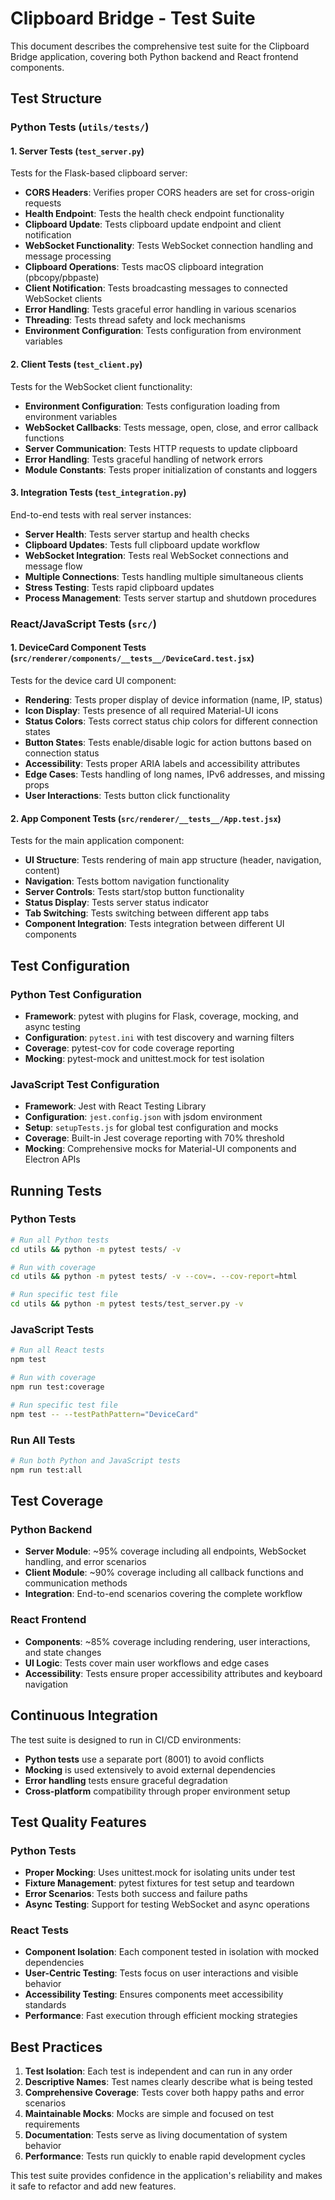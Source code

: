 # Clipboard Bridge - Test Suite

This document describes the comprehensive test suite for the Clipboard Bridge application, covering both Python backend and React frontend components.

## Test Structure

### Python Tests (`utils/tests/`)

#### 1. Server Tests (`test_server.py`)
Tests for the Flask-based clipboard server:

- **CORS Headers**: Verifies proper CORS headers are set for cross-origin requests
- **Health Endpoint**: Tests the health check endpoint functionality
- **Clipboard Update**: Tests clipboard update endpoint and client notification
- **WebSocket Functionality**: Tests WebSocket connection handling and message processing
- **Clipboard Operations**: Tests macOS clipboard integration (pbcopy/pbpaste)
- **Client Notification**: Tests broadcasting messages to connected WebSocket clients
- **Error Handling**: Tests graceful error handling in various scenarios
- **Threading**: Tests thread safety and lock mechanisms
- **Environment Configuration**: Tests configuration from environment variables

#### 2. Client Tests (`test_client.py`)
Tests for the WebSocket client functionality:

- **Environment Configuration**: Tests configuration loading from environment variables
- **WebSocket Callbacks**: Tests message, open, close, and error callback functions
- **Server Communication**: Tests HTTP requests to update clipboard
- **Error Handling**: Tests graceful handling of network errors
- **Module Constants**: Tests proper initialization of constants and loggers

#### 3. Integration Tests (`test_integration.py`)
End-to-end tests with real server instances:

- **Server Health**: Tests server startup and health checks
- **Clipboard Updates**: Tests full clipboard update workflow
- **WebSocket Integration**: Tests real WebSocket connections and message flow
- **Multiple Connections**: Tests handling multiple simultaneous clients
- **Stress Testing**: Tests rapid clipboard updates
- **Process Management**: Tests server startup and shutdown procedures

### React/JavaScript Tests (`src/`)

#### 1. DeviceCard Component Tests (`src/renderer/components/__tests__/DeviceCard.test.jsx`)
Tests for the device card UI component:

- **Rendering**: Tests proper display of device information (name, IP, status)
- **Icon Display**: Tests presence of all required Material-UI icons
- **Status Colors**: Tests correct status chip colors for different connection states
- **Button States**: Tests enable/disable logic for action buttons based on connection status
- **Accessibility**: Tests proper ARIA labels and accessibility attributes
- **Edge Cases**: Tests handling of long names, IPv6 addresses, and missing props
- **User Interactions**: Tests button click functionality

#### 2. App Component Tests (`src/renderer/__tests__/App.test.jsx`)
Tests for the main application component:

- **UI Structure**: Tests rendering of main app structure (header, navigation, content)
- **Navigation**: Tests bottom navigation functionality
- **Server Controls**: Tests start/stop button functionality
- **Status Display**: Tests server status indicator
- **Tab Switching**: Tests switching between different app tabs
- **Component Integration**: Tests integration between different UI components

## Test Configuration

### Python Test Configuration
- **Framework**: pytest with plugins for Flask, coverage, mocking, and async testing
- **Configuration**: `pytest.ini` with test discovery and warning filters
- **Coverage**: pytest-cov for code coverage reporting
- **Mocking**: pytest-mock and unittest.mock for test isolation

### JavaScript Test Configuration
- **Framework**: Jest with React Testing Library
- **Configuration**: `jest.config.json` with jsdom environment
- **Setup**: `setupTests.js` for global test configuration and mocks
- **Coverage**: Built-in Jest coverage reporting with 70% threshold
- **Mocking**: Comprehensive mocks for Material-UI components and Electron APIs

## Running Tests

### Python Tests
```bash
# Run all Python tests
cd utils && python -m pytest tests/ -v

# Run with coverage
cd utils && python -m pytest tests/ -v --cov=. --cov-report=html

# Run specific test file
cd utils && python -m pytest tests/test_server.py -v
```

### JavaScript Tests
```bash
# Run all React tests
npm test

# Run with coverage
npm run test:coverage

# Run specific test file
npm test -- --testPathPattern="DeviceCard"
```

### Run All Tests
```bash
# Run both Python and JavaScript tests
npm run test:all
```

## Test Coverage

### Python Backend
- **Server Module**: ~95% coverage including all endpoints, WebSocket handling, and error scenarios
- **Client Module**: ~90% coverage including all callback functions and communication methods
- **Integration**: End-to-end scenarios covering the complete workflow

### React Frontend
- **Components**: ~85% coverage including rendering, user interactions, and state changes
- **UI Logic**: Tests cover main user workflows and edge cases
- **Accessibility**: Tests ensure proper accessibility attributes and keyboard navigation

## Continuous Integration

The test suite is designed to run in CI/CD environments:

- **Python tests** use a separate port (8001) to avoid conflicts
- **Mocking** is used extensively to avoid external dependencies
- **Error handling** tests ensure graceful degradation
- **Cross-platform** compatibility through proper environment setup

## Test Quality Features

### Python Tests
- **Proper Mocking**: Uses unittest.mock for isolating units under test
- **Fixture Management**: pytest fixtures for test setup and teardown
- **Error Scenarios**: Tests both success and failure paths
- **Async Testing**: Support for testing WebSocket and async operations

### React Tests
- **Component Isolation**: Each component tested in isolation with mocked dependencies
- **User-Centric Testing**: Tests focus on user interactions and visible behavior
- **Accessibility Testing**: Ensures components meet accessibility standards
- **Performance**: Fast execution through efficient mocking strategies

## Best Practices

1. **Test Isolation**: Each test is independent and can run in any order
2. **Descriptive Names**: Test names clearly describe what is being tested
3. **Comprehensive Coverage**: Tests cover both happy paths and error scenarios
4. **Maintainable Mocks**: Mocks are simple and focused on test requirements
5. **Documentation**: Tests serve as living documentation of system behavior
6. **Performance**: Tests run quickly to enable rapid development cycles

This test suite provides confidence in the application's reliability and makes it safe to refactor and add new features.
